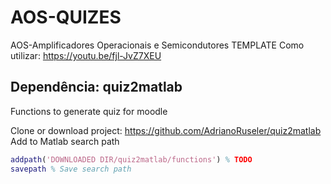 # AOS-QUIZES
AOS-Amplificadores Operacionais e Semicondutores TEMPLATE
Como utilizar: https://youtu.be/fjl-JvZ7XEU

## Dependência: quiz2matlab
Functions to generate quiz for moodle

Clone or download project: https://github.com/AdrianoRuseler/quiz2matlab
Add to Matlab search path
```matlab
addpath('DOWNLOADED DIR/quiz2matlab/functions') % TODO
savepath % Save search path
```
